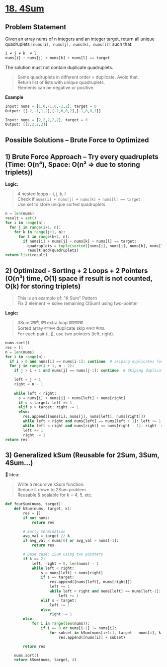 # [18. 4Sum](https://leetcode.com/problems/4sum/description/)

## Problem Statement
Given an array nums of n integers and an integer target, return all unique quadruplets `[nums[i], nums[j], nums[k], nums[l]]` such that:  
```python
i ≠ j ≠ k  ≠ l
nums[i] + nums[j] + nums[k] + nums[l] == target
```
The solution must not contain duplicate quadruplets. 
> Same quadruplets in different order = duplicate. Avoid that.  
> Return list of lists with unique quadruplets.  
> Elements can be negative or positive.  

**Example**
```python
Input: nums = [1,0,-1,0,-2,2], target = 0
Output: [[-2,-1,1,2],[-2,0,0,2],[-1,0,0,1]]
```
```python
Input: nums = [2,2,2,2,2], target = 8
Output: [[2,2,2,2]]
```
## Possible Solutions – Brute Force to Optimized
## 1) Brute Force Approach – Try every quadruplets (Time: O(n⁴), Space: O(n² => due to storing triplets))  
**Logic:**
> 4 nested loops – i, j, k, l  
> Check if `nums[i] + nums[j] + nums[k] + nums[l] == target`  
> Use set to store unique sorted quadruplets  
```python
n = len(nums)
result = set()
for i in range(n):
  for j in range(i+1, n):
    for k in range(j+1, n):
      for l in range(k+1, n):
        if nums[i] + nums[j] + nums[k] + nums[l] == target:
          quadruplets = tuple(sorted([nums[i], nums[j], nums[k], nums[l]]))
          result.add(quadruplets)
return list(result)
```

## 2) Optimized - Sorting + 2 Loops + 2 Pointers (O(n³) time, O(1) space if result is not counted, O(k) for storing triplets)  
> This is an example of: "K Sum" Pattern  
> Fix 2 element → solve remaining (2Sum) using two-pointer

**Logic:**  
> 3Sum प्रमाणे, पण extra loop वापरायचा.  
> Sorted array वापरून duplicate skip करता येतात.  
> For each pair (i, j), use two pointers (left, right).

```python
nums.sort()
res = []
n = len(nums)
for i in range(n):
  if i > 0 and nums[i] == nums[i-1]: continue  # skiping duplicates for i
  for j in range(i + 1, n - 2):
    if j > i + 1 and nums[j] == nums[j-1]: continue  # Skiping duplicatef for j

    left = j + 1
    right = n - 1
  
    while left < right:
      s = nums[i] + nums[j] + nums[left] + nums[right]
      if s < target: left += 1
      elif s > target: right -= 1
      else:
        res.append([nums[i], nums[j], nums[left], nums[right]])
        while left < right and nums[left] == nums[left + 1]: left += 1   # skiping duplicates for left
        while left < right and nums[right] == nums[right - 1]: right -= 1   # skiping duplicates for right
        left += 1
        right -= 1
return res
```
## 3) Generalized kSum (Reusable for 2Sum, 3Sum, 4Sum...)
🧠 Idea:
> Write a recursive kSum function.  
> Reduce it down to 2Sum problem.  
> Reusable & scalable for k = 4, 5, etc.

```python
def fourSum(nums, target):
    def kSum(nums, target, k):
        res = []
        if not nums:
            return res

        # Early termination
        avg_val = target // k
        if avg_val < nums[0] or avg_val > nums[-1]:
            return res

        # Base case: 2Sum using two pointers
        if k == 2:
            left, right = 0, len(nums) - 1
            while left < right:
                s = nums[left] + nums[right]
                if s == target:
                    res.append([nums[left], nums[right]])
                    left += 1
                    while left < right and nums[left] == nums[left-1]:
                        left += 1
                elif s < target:
                    left += 1
                else:
                    right -= 1
        else:
            for i in range(len(nums)):
                if i == 0 or nums[i-1] != nums[i]:
                    for subset in kSum(nums[i+1:], target - nums[i], k - 1):
                        res.append([nums[i]] + subset)

        return res

    nums.sort()
    return kSum(nums, target, 4)
```
